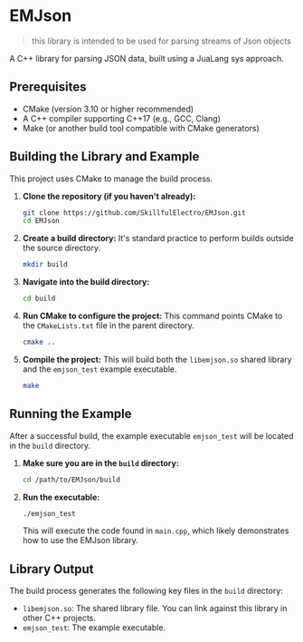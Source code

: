 # EMJson

> this library is intended to be used for parsing streams of Json objects

A C++ library for parsing JSON data, built using a JuaLang sys approach.

## Prerequisites

*   CMake (version 3.10 or higher recommended)
*   A C++ compiler supporting C++17 (e.g., GCC, Clang)
*   Make (or another build tool compatible with CMake generators)

## Building the Library and Example

This project uses CMake to manage the build process.

1.  **Clone the repository (if you haven't already):**
    ```bash
    git clone https://github.com/SkillfulElectro/EMJson.git
    cd EMJson
    ```

2.  **Create a build directory:**
    It's standard practice to perform builds outside the source directory.
    ```bash
    mkdir build
    ```

3.  **Navigate into the build directory:**
    ```bash
    cd build
    ```

4.  **Run CMake to configure the project:**
    This command points CMake to the `CMakeLists.txt` file in the parent directory.
    ```bash
    cmake ..
    ```

5.  **Compile the project:**
    This will build both the `libemjson.so` shared library and the `emjson_test` example executable.
    ```bash
    make
    ```

## Running the Example

After a successful build, the example executable `emjson_test` will be located in the `build` directory.

1.  **Make sure you are in the `build` directory:**
    ```bash
    cd /path/to/EMJson/build 
    ```

2.  **Run the executable:**
    ```bash
    ./emjson_test
    ```
    This will execute the code found in `main.cpp`, which likely demonstrates how to use the EMJson library.

## Library Output

The build process generates the following key files in the `build` directory:

*   `libemjson.so`: The shared library file. You can link against this library in other C++ projects.
*   `emjson_test`: The example executable.
